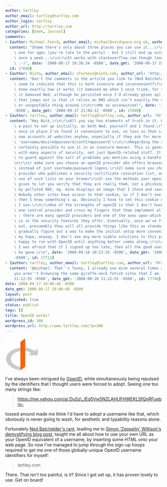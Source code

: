 ```yaml
---
author: tartley
author_email: tartley@tartley.com
author_login: tartley
author_url: http://tartley.com
categories: [Geek, Journal]
comments:
- {author: Michael Foord, author_email: michael@voidspace.org.uk, author_url: 'http://www.ironpythoninaction.com',
  content: "Shame there's only about three places you can use it...\r\n\r\nI've had\
    \ one for ages (you're late to the party) - but I still end up using it less than\
    \ once a week...\r\n\r\nIt works with stackoverflow.com though (and also sourceforge).\
    \ :-)", date: '2008-09-17 19:38:34 -0500', date_gmt: '2008-09-17 19:38:34 -0500',
  id: 17696}
- {author: Nixta, author_email: nfurness@nixta.com, author_url: 'http://nixtarolls.nixta.com',
  content: "Don't the comments in the article you link to (Ned Batchelder's rant)\
    \ seem to indicate that this is both insecure and inconvenient?\r\n\r\nI don't\
    \ know exactly how it works (it bemused me when I once tried, for the same reasons\
    \ it bemused Ned, although he persisted once I'd already given up) but one thing\
    \ that jumps out is that it relies on DNS which isn't exactly the most secure\
    \ or unspoofable thing around.\r\n\r\nMe so unconwinced!", date: '2008-09-17 21:04:12
    -0500', date_gmt: '2008-09-17 21:04:12 -0500', id: 17698}
- {author: tartley, author_email: tartley@tartley.com, author_url: 'http://tartley.com',
  content: "Hey Nick,\r\n\r\nAll you say has elements of truth in it. OpenID is certainly\
    \ a pain to set up initially, as both Ned, yourself and I found.\r\n\r\nHowever,\
    \ once in place I've found it convenient to use, no less so than signing up for\
    \ new accounts at websites anyhow, especially if they ask for more info than just\
    \ 'username/desiredpassword/confirmpassword'\r\n\r\nRegarding the security, it's\
    \ certainly possible to use it in an insecure manner. This is generally the case\
    \ with many aspects of security, not just OpenID-related stuff. It is possible\
    \ to guard against the sort of problems you mention using a handful of mechanisms:\r\
    \n\r\n1) make sure you choose an openID provider who offers browser side SSL certificates\
    \ instead of just username/password logons.\r\n2) make sure you choose an openID\
    \ provider who publishes a security certificate revocation list, and enable the\
    \ use of such lists on your brower\r\n3) use the methods your openID provider\
    \ gives to let you verify that they are really them, not a phishing attack instigated\
    \ by polluted DNS, eg. mine displays an image that I chose and saved in a cookie.\
    \ Nobody other sites have access to that cookie, so if I don't see the image,\
    \ then I know something's up. Obviously I have to set this cookie on every computer\
    \ I use.\r\n\r\nOne of the strengths of openID is that I don't have to choose\
    \ one central provider and cross my fingers that them implement all of the above\
    \ : there are many openID providers and one of the axes upon which they compete\
    \ is in the security features they offer. Eventually, once we've figured all this\
    \ out, presumably they will all provide things like this as standard, and will\
    \ gradually figure out a way to make the initial setup more convenient. This is\
    \ my hope, anyway. I don't see any more viable solutions to this problem, so I'm\
    \ happy to run with OpenID until anything better comes along.\r\n\r\nBut basically\
    \ I was afraid that if I signed up too late, then all the good usernames would\
    \ be gone.\r\n", date: '2008-09-18 10:23:35 -0500', date_gmt: '2008-09-18 10:23:35
    -0500', id: 17711}
- {author: tartley, author_email: tartley@tartley.com, author_url: 'http://tartley.com',
  content: '@michael: That''s funny, I already use mine several times a day. I guess
    you aren''t browsing the same giraffe-neck fetish sites that I am.', date: '2008-09-20
    11:12:55 -0500', date_gmt: '2008-09-20 11:12:55 -0500', id: 17746}
date: 2008-09-17 19:06:48 -0500
date_gmt: 2008-09-17 19:06:48 -0500
layout: post
published: true
status: publish
tags: []
title: OpenID works!
wordpress_id: 386
wordpress_url: http://www.tartley.com/?p=386
---
```


![](/assets/2008/09/openid.jpeg)

I've always been
intrigued by [OpenID](http://openid.net), while simultaneously being
repulsed by the identifiers that I thought users were forced to adopt.
Seeing one too many strings like:

> https://me.yahoo.com/a/.DuSz\_IEq5Vw5NZLAHUFHWEKLSfQnRFuebro-

tossed around made me think I'd have to adopt a username like that,
which obviously is never going to wash, for aesthetic and typability
reasons alone.

Fortunately [Ned Batchelder's
rant](http://nedbatchelder.com/blog/200809/openid_is_too_hard.html),
leading me to [Simon 'Zeppelin' Willison's demystifying blog
post](http://simonwillison.net/2006/Dec/19/openid/), taught me all about
how to use your own URL as your OpenID equivalent of a username, by
inserting some HTML onto your web page. So now I've managed to jump
through the sign-up hoops required to get me one of those
globally-unique OpenID username identifiers for myself:

> tartley.com

There. That isn't too painful, is it? Since I got set up, it has proven
lovely to use. Get on board!
